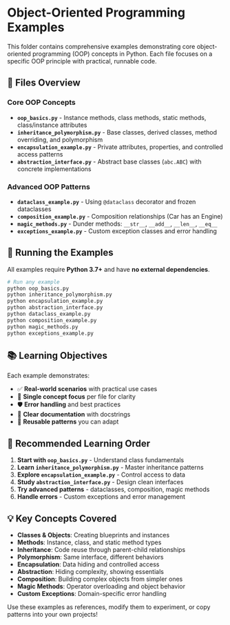 # Object-Oriented Programming Examples

This folder contains comprehensive examples demonstrating core object-oriented programming (OOP) concepts in Python. Each file focuses on a specific OOP principle with practical, runnable code.

## 📁 Files Overview

### Core OOP Concepts

- **`oop_basics.py`** - Instance methods, class methods, static methods, class/instance attributes
- **`inheritance_polymorphism.py`** - Base classes, derived classes, method overriding, and polymorphism
- **`encapsulation_example.py`** - Private attributes, properties, and controlled access patterns
- **`abstraction_interface.py`** - Abstract base classes (`abc.ABC`) with concrete implementations

### Advanced OOP Patterns

- **`dataclass_example.py`** - Using `@dataclass` decorator and frozen dataclasses
- **`composition_example.py`** - Composition relationships (Car has an Engine)
- **`magic_methods.py`** - Dunder methods: `__str__`, `__add__`, `__len__`, `__eq__`
- **`exceptions_example.py`** - Custom exception classes and error handling

## 🚀 Running the Examples

All examples require **Python 3.7+** and have **no external dependencies**.

```bash
# Run any example
python oop_basics.py
python inheritance_polymorphism.py
python encapsulation_example.py
python abstraction_interface.py
python dataclass_example.py
python composition_example.py
python magic_methods.py
python exceptions_example.py
```

## 📚 Learning Objectives

Each example demonstrates:

- ✅ **Real-world scenarios** with practical use cases
- 🎯 **Single concept focus** per file for clarity
- 🛡️ **Error handling** and best practices
- 📖 **Clear documentation** with docstrings
- 🔧 **Reusable patterns** you can adapt

## 🎯 Recommended Learning Order

1. **Start with `oop_basics.py`** - Understand class fundamentals
2. **Learn `inheritance_polymorphism.py`** - Master inheritance patterns
3. **Explore `encapsulation_example.py`** - Control access to data
4. **Study `abstraction_interface.py`** - Design clean interfaces
5. **Try advanced patterns** - dataclasses, composition, magic methods
6. **Handle errors** - Custom exceptions and error management

## 💡 Key Concepts Covered

- **Classes & Objects**: Creating blueprints and instances
- **Methods**: Instance, class, and static method types
- **Inheritance**: Code reuse through parent-child relationships
- **Polymorphism**: Same interface, different behaviors
- **Encapsulation**: Data hiding and controlled access
- **Abstraction**: Hiding complexity, showing essentials
- **Composition**: Building complex objects from simpler ones
- **Magic Methods**: Operator overloading and object behavior
- **Custom Exceptions**: Domain-specific error handling

Use these examples as references, modify them to experiment, or copy patterns into your own projects!
 
 